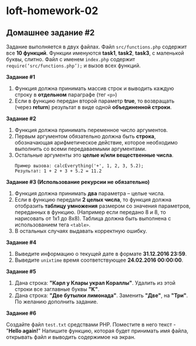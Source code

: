 # loft-homework-02

## Домашнее задание #2

Задание выполняется в двух файлах. Файл `src/functions.php` содержит все **10 функций**. Функции именуются **task1**, **task2**, **task3**, с маленькой буквы, слитно. Файл с именем `index.php` содержит `require(‘src/functions.php’);` и вызов всех функций.

**Задание #1**

1. Функция должна принимать массив строк и выводить каждую строку в **отдельном** параграфе (тег `<p>`)
2. Если в функцию передан второй параметр **true**, то возвращать (через **return**) результат в виде одной **объединенной строки**.

**Задание #2**

1. Функция должна принимать переменное число аргументов.
2. Первым аргументом обязательно должна быть **строка**, обозначающая арифметическое действие, которое необходимо выполнить со всеми передаваемыми аргументами.
3. Остальные аргументы это **целые и/или вещественные числа**.
    ```
    Пример вызова: calcEverything('+', 1, 2, 3, 5.2);
    Результат: 1 + 2 + 3 + 5.2 = 11.2
    ```
**Задание #3 (Использование рекурсии не обязательно)**

1. Функция должна принимать **два** параметра – целые числа.
2. Если в функцию передали **2 целых числа**, то функция должна отобразить **таблицу умножения** размером со значения параметров, переданных в функцию. (Например если передано 8 и 8, то нарисовать от 1х1 до 8х8). Таблица должна быть выполнена с использованием тега `<table>`.
3. В остальных случаях выдавать корректную ошибку.

**Задание #4**

1. Выведите информацию о текущей дате в формате **31.12.2016 23:59**.
2. Выведите `unixtime` время соответствующее **24.02.2016 00:00:00**.

**Задание #5**

1. Дана строка: **"Карл у Клары украл Кораллы"**. Удалить из этой строки все заглавные буквы **"К"**.
2. Дана строка: **"Две бутылки лимонада"**. Заменить **"Две"**, на **"Три"**. По желанию дополнить задание.

**Задание #6**

Создайте файл `test.txt` средствами PHP. Поместите в него текст - "**Hello again!**" Напишите функцию, которая будет принимать имя файла, открывать файл и выводить содержимое на экран.
